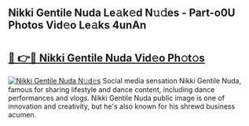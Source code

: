 ## Nikki Gentile Nuda Le𝚊k𝚎d N𝚞𝚍es - Part-o0U Photos Vid𝚎o Le𝚊ks 4unAn

# <h2><a href="http://fbfz54c.evod.top/?m=Nikki+Gentile+Nuda">🔗 👉🔴 Nikki Gentile Nuda Vid𝚎o Ph𝚘t𝚘s</a></h2>

[![Nikki Gentile Nuda N𝚞d𝚎s](https://i.imgur.com/8V9OHl7.gif)](http://fbfz54c.evod.top/?m=Nikki+Gentile+Nuda)
Social media sensation Nikki Gentile Nuda, famous for sharing lifestyle and dance content, including dance performances and vlogs. Nikki Gentile Nuda public image is one of innovation and creativity, but he's also known for his shrewd business acumen. 
